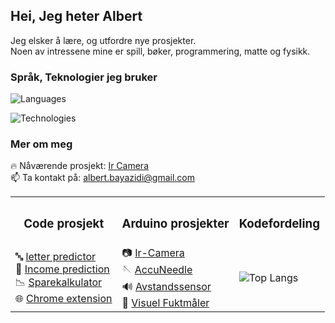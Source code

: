 ## Hei, Jeg heter Albert

Jeg elsker å lære, og utfordre nye prosjekter.  
Noen av intressene mine er spill, bøker, programmering, matte og fysikk.

### Språk, Teknologier jeg bruker

![Languages](https://go-skill-icons.vercel.app/api/icons?i=python,c,cpp,js,bash,julia)

![Technologies](https://go-skill-icons.vercel.app/api/icons?i=linux,arch,neovim,git,react,nodejs,vite,opencv,pytorch,arduino)

### Mer om meg
🔥 Nåværende prosjekt: [Ir Camera](https://github.com/albertbayazidi/IR-Interpolation)  
📫 Ta kontakt på: albert.bayazidi@gmail.com 

<table align="center">
  <tr>
    <th><h3>Code prosjekt</h3></th>
    <th><h3>Arduino prosjekter</h3></th>
    <th><h3>Kodefordeling</h3></th>
  </tr>
  <tr>
    <td>
      🔤 <a href="https://github.com/albertbayazidi/Emnist_letter_predictor/blob/main/imgrec.ipynb">letter predictor</a><br>
      🔮 <a href="https://github.com/albertbayazidi/us_income_prediction">Income prediction</a><br>
      📉 <a href="https://github.com/albertbayazidi/Sparekalkulator/blob/main/spare_kalkulator.ipynb">Sparekalkulator</a><br>
      🌐 <a href="https://chrome.google.com/webstore/detail/no-more-shorts/cdgiehpicfibgnnekjipimaabanbdagh?hl=no&authuser=0">Chrome extension</a>
    </td>
    <td>
      📷 <a href="https://github.com/albertbayazidi/IR-Interpolation">Ir-Camera</a><br>
      🪡 <a href="https://github.com/albertbayazidi/AccuNeedle">AccuNeedle</a><br>
      🔊 <a href="https://github.com/albertbayazidi/Ultrasound_distance_measuring">Avstandssensor</a><br>
      🚰 <a href="https://github.com/albertbayazidi/Visual_moisture_indicator">Visuel Fuktmåler</a>
    </td>
    <td>
      <img src="https://github-readme-stats.vercel.app/api/top-langs/?username=albertbayazidi&hide=jupyternotebook,processing&layout=donut&theme=dark" alt="Top Langs">
    </td>
  </tr>
</table>

